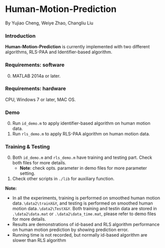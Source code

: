 # Human-Motion-Prediction

By Yujiao Cheng, Weiye Zhao, Changliu Liu

### Introduction
**Human-Motion-Prediction** is currently implemented with two different algorithms, RLS-PAA and Identifier-based algorithm.

### Requirements: software

0.	MATLAB 2014a or later.

### Requirements: hardware

CPU, Windows 7 or later, MAC OS.

### Demo
0.	Run `id_demo.m` to apply identifier-based algorithm on human motion data.
0.	Run `rls_demo.m` to apply RLS-PAA algorithm on human motion data.

### Training & Testing
0. Both `id_demo.m` and `rls_demo.m` have training and testing part. Check both files for more details.
    - **Note**: check opts. parameter in demo files for more parameter setting.
0. Check other scripts in `./lib` for auxiliary function.

**Note:** 
- In all the experiments, training is performed on smoothed human motion data`.\data2\trainX&Y`, and testing is performed on smoothed human motion data`.\data2\TestX&Y`. Both training and testin data are stored in `.\data2\data.mat` or `.\data2\data_time.mat`, please refer to demo files for more details.
- Results are demonstrations of id-based and RLS algorithm performance on human motion prediction by showing prediction error.
- Running time is not recorded, but normally id-based algorithm are slower than RLS algorithm
